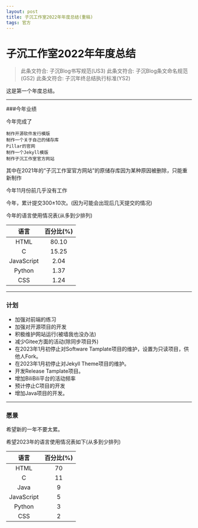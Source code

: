 ```yaml
---
layout: post
title: 子沉工作室2022年年度总结(重稿)
tags: 官方
---
```


# 子沉工作室2022年年度总结

> 此条文符合: 子沉Blog书写规范(US3)
> 此条文符合: 子沉Blog条文命名规范(GS2)
> 此条文符合: 子沉年终总结执行标准(YS2)

这是第一个年度总结。

---------------

###今年业绩

今年完成了

```
制作开源软件发行模版
制作一个关于自己的储存库
Pillar的官网
制作一个Jekyll模版
制作子沉工作室官方网站
```

其中在2021年的“子沉工作室官方网站”的原储存库因为某种原因被删除，只能重新制作

今年11月份前几乎没有工作

今年，累计提交300±10次。(因为可能会出现后几天提交的情况)

今年的语言使用情况表(从多到少排列)

|语言 |	百分比(%)|
|:----:|:----:|
|HTML |	80.10|
|C |	15.25|
|JavaScript 	|2.04|
|Python |	1.37|
|CSS 	|1.24|

------------

### 计划

- 加强对前端的练习
- 加强对开源项目的开发
- 积极维护网站运行(被墙我也没办法)
- 减少Gitee方面的活动(除同步项目外)
- 在2023年1月初停止对Software Tamplate项目的维护，设置为只读项目，供他人Fork。
- 在2023年1月初停止对Jekyll Theme项目的维护。
- 开发Release Tamplate项目。
- 增加BiliBili平台的活动频率
- 预计停止C项目的开发
- 增加Java项目的开发。

---------

### 愿景

希望新的一年不要太累。

希望2023年的语言使用情况表如下(从多到少排列)

|语言 |	百分比(%)|
|:----:|:----:|
|HTML |	70|
|C |	11|
|Java |	9|
|JavaScript |	5|
|Python |	3|
|CSS 	|2|
